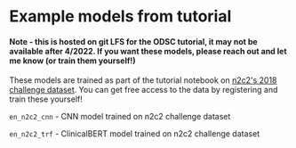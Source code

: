 # Example models from tutorial
#### Note - this is hosted on git LFS for the ODSC tutorial, it may not be available after 4/2022.  If you want these models, please reach out and let me know (or train them yourself!)

These models are trained as part of the tutorial notebook on [n2c2's 2018 challenge dataset](https://portal.dbmi.hms.harvard.edu/).  You can get free access to the data by registering and train these yourself!

`en_n2c2_cnn` - CNN model trained on n2c2 challenge dataset

`en_n2c2_trf` - ClinicalBERT model trained on n2c2 challenge dataset